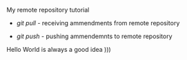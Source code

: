 My remote repository tutorial

* *git pull* - receiving ammendments from remote repository

* *git push* - pushing ammendemnts to remote repository

Hello World is always a good idea )))